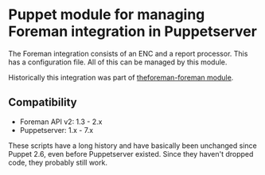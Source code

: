 # Puppet module for managing Foreman integration in Puppetserver

The Foreman integration consists of an ENC and a report processor. This has a
configuration file. All of this can be managed by this module.

Historically this integration was part of [theforeman-foreman
module](https://github.com/theforeman/puppet-foreman).

## Compatibility

* Foreman API v2: 1.3 - 2.x
* Puppetserver: 1.x - 7.x

These scripts have a long history and have basically been unchanged since
Puppet 2.6, even before Puppetserver existed. Since they haven't dropped code,
they probably still work.

